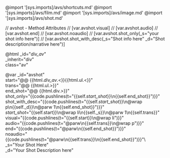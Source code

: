 
@import '[sys.imports]/avs/shortcuts.md'
@import '[sys.imports]/avs/film.md'
@import '[sys.imports]/avs/image.md'
@import '[sys.imports]/avs/shot.md'

// avshot - Method Attributes
// [var.avshot.visual]
// [var.avshot.audio]
// [var.avshot.end]
// [var.avshot.noaudio] 
// [var.avshot.shot_only(_s="your shot info here")]
// [var.avshot.shot_with_desc(_s="Shot info here" _d="Shot description/narrative here")]

@html _id="_div_av_" \
      _inherit="div" \
      class="av"

@var _id="avshot" \
          start="@@ {{html._div_av_.<}}{{html.ul.<}}" \
          trans="@@ {{html.ul.>}}" \
          end_shot="@@ {{html.div.>}}" \
          shot_only="{{code.pushlines(t=\"{{self._start_shot_}}\n{{self.end_shot}}\")}}"\
          shot_with_desc="{{code.pushlines(t=\"{{self._start_shot_}}\n@wrap p\n{{self._d}}\n@parw 1\n{{self.end_shot}}\")}}"\
          _start_shot_="{{self.start}}\n@wrap li\n{{self._s}}\n@parw 1\n{{self.trans}}"\
          visual="{{code.pushlines(t=\"{{self.start}}\n@wrap li\")}}"\
          audio="{{code.pushlines(t=\"@parw\n{{self.trans}}\n@wrap p\")}}"\
          end="{{code.pushlines(t=\"@parw\n{{self.end_shot}}\")}}"\
          noaudio="{{code.pushlines(t=\"@parw\n{{self.trans}}\n{{self.end_shot}}\")}}"\          
          _s="Your Shot Here"\
          _d="Your Shot Description here"

